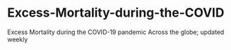 # Excess-Mortality-during-the-COVID
Excess Mortality during the COVID-19 pandemic Across the globe; updated weekly
